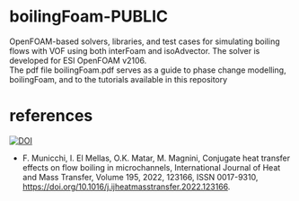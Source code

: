 # boilingFoam-PUBLIC
OpenFOAM-based solvers, libraries, and test cases for simulating boiling flows with VOF using both interFoam and isoAdvector. The solver is developed for ESI OpenFOAM v2106. <br>
The pdf file boilingFoam.pdf serves as a guide to phase change modelling, boilingFoam, and to the tutorials available in this repository

# references

[![DOI](https://zenodo.org/badge/DOI/10.5281/zenodo.7991049.svg)](https://doi.org/10.5281/zenodo.7991049)

* F. Municchi, I. El Mellas, O.K. Matar, M. Magnini,
Conjugate heat transfer effects on flow boiling in microchannels,
International Journal of Heat and Mass Transfer,
Volume 195,
2022,
123166,
ISSN 0017-9310,
https://doi.org/10.1016/j.ijheatmasstransfer.2022.123166.

